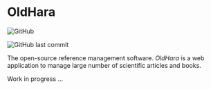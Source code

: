 # OldHara

![GitHub](https://img.shields.io/github/license/DamienMinenna/OldHara?style=flat-square)

![GitHub last commit](https://img.shields.io/github/last-commit/DamienMinenna/OldHara?style=flat-square)

The open-source reference management software.
*OldHara* is a web application to manage large number of scientific articles and books.



Work in progress ...
